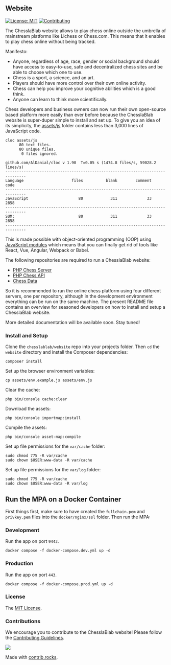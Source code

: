 ## Website

[![License: MIT](https://img.shields.io/badge/License-MIT-blue.svg)](https://www.gnu.org/licenses/gpl-3.0)
[![Contributing](https://img.shields.io/badge/contributions-welcome-brightgreen.svg?style=flat)](https://github.com/dwyl/esta/issues)

The ChesslaBlab website allows to play chess online outside the umbrella of mainstream platforms like Lichess or Chess.com. This means that it enables to play chess online without being tracked.

Manifesto:

- Anyone, regardless of age, race, gender or social background should have access to easy-to-use, safe and decentralized chess sites and be able to choose which one to use.
- Chess is a sport, a science, and an art.
- Players should have more control over their own online activity.
- Chess can help you improve your cognitive abilities which is a good think.
- Anyone can learn to think more scientifically.

Chess developers and business owners can now run their own open-source based platform more easily than ever before because the ChesslaBlab website is super-duper simple to install and set up. To give you an idea of its simplicity, the [assets/js](https://github.com/chesslablab/website/tree/main/assets/js) folder contains less than 3,000 lines of JavaScript code.

```text
cloc assets/js
      80 text files.
      80 unique files.                              
       0 files ignored.

github.com/AlDanial/cloc v 1.90  T=0.05 s (1474.8 files/s, 59028.2 lines/s)
-------------------------------------------------------------------------------
Language                     files          blank        comment           code
-------------------------------------------------------------------------------
JavaScript                      80            311             33           2858
-------------------------------------------------------------------------------
SUM:                            80            311             33           2858
-------------------------------------------------------------------------------
```

This is made possible with object-oriented programming (OOP) using [JavaScript modules](https://developer.mozilla.org/en-US/docs/Web/JavaScript/Guide/Modules#importing_modules_using_import_maps) which means that you can finally get rid of tools like React, Vue, Angular, Webpack or Babel.

The following repositories are required to run a ChesslaBlab website:

- [PHP Chess Server](https://github.com/chesslablab/chess-server)
- [PHP Chess API](https://github.com/chesslablab/chess-api)
- [Chess Data](https://github.com/chesslablab/chess-data)

So it is recommended to run the online chess platform using four different servers, one per repository, although in the development environment everything can be run on the same machine. The present README file contains an overview for seasoned developers on how to install and setup a ChesslaBlab website.

More detailed documentation will be available soon. Stay tuned!

### Install and Setup

Clone the `chesslablab/website` repo into your projects folder. Then `cd` the `website` directory and install the Composer dependencies:

```text
composer install
```

Set up the browser environment variables:

```text
cp assets/env.example.js assets/env.js
```

Clear the cache:

```text
php bin/console cache:clear
```

Download the assets:

```text
php bin/console importmap:install
```

Compile the assets:

```text
php bin/console asset-map:compile
```

Set up file permissions for the `var/cache` folder:

```
sudo chmod 775 -R var/cache
sudo chown $USER:www-data -R var/cache
```

Set up file permissions for the `var/log` folder:

```
sudo chmod 775 -R var/cache
sudo chown $USER:www-data -R var/log
```

## Run the MPA on a Docker Container

First things first, make sure to have created the `fullchain.pem` and `privkey.pem` files into the `docker/nginx/ssl` folder. Then run the MPA:

### Development

Run the app on port `9443`.

```text
docker compose -f docker-compose.dev.yml up -d
```

### Production

Run the app on port `443`.

```text
docker compose -f docker-compose.prod.yml up -d
```

### License

The [MIT License](https://github.com/chesslablab/website/blob/master/LICENSE).

### Contributions

We encourage you to contribute to the ChesslaBlab website! Please follow the [Contributing Guidelines](https://github.com/chesslablab/website/blob/master/CONTRIBUTING.md).

<a href="https://github.com/chesslablab/website/graphs/contributors">
  <img src="https://contrib.rocks/image?repo=chesslablab/website" />
</a>

Made with [contrib.rocks](https://contrib.rocks).
